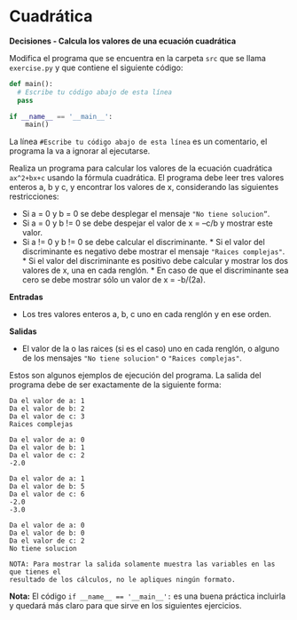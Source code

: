# Cuadrática
**Decisiones - Calcula los valores de una ecuación cuadrática**

Modifica el programa que se encuentra en la carpeta `src` que se llama
`exercise.py` y que contiene el siguiente código:

```python
def main():
  # Escribe tu código abajo de esta línea
  pass

if __name__ == '__main__':
    main()
```

La línea `#Escribe tu código abajo de esta línea` es un comentario,
el programa la va a ignorar al ejecutarse.

Realiza un programa para calcular los valores de la ecuación cuadrática `ax^2+bx+c` usando la fórmula cuadrática.
El programa debe leer tres valores enteros a, b y c, y encontrar los valores de x, considerando las siguientes restricciones:
- Si a = 0 y b = 0 se debe desplegar el mensaje `"No tiene solucion”`.
- Si a = 0 y b != 0 se debe despejar el valor de x = –c/b y mostrar este valor.
- Si a != 0 y b != 0 se debe calcular el discriminante.
      * Si el valor del discriminante es negativo debe mostrar el mensaje `"Raices complejas"`.
      * Si el valor del discriminante es positivo debe calcular y mostrar los dos valores de x, una en cada renglón.
      * En caso de que el discriminante sea cero se debe mostrar sólo un valor de x = -b/(2a).

**Entradas**
- Los tres valores enteros a, b, c uno en cada renglón y en ese orden.

**Salidas**
- El valor de la o las raices (si es el caso) uno en cada renglón, o alguno de los mensajes `"No tiene solucion"` o `"Raices complejas"`.

Estos son algunos ejemplos de ejecución del programa. La salida del programa debe de ser exactamente de la siguiente forma:

```plaintext
Da el valor de a: 1
Da el valor de b: 2
Da el valor de c: 3
Raices complejas

Da el valor de a: 0
Da el valor de b: 1
Da el valor de c: 2
-2.0

Da el valor de a: 1
Da el valor de b: 5
Da el valor de c: 6
-2.0
-3.0

Da el valor de a: 0
Da el valor de b: 0
Da el valor de c: 2
No tiene solucion

NOTA: Para mostrar la salida solamente muestra las variables en las que tienes el 
resultado de los cálculos, no le apliques ningún formato.
```

**Nota:** El código `if __name__ == '__main__':` es una buena práctica incluirla y quedará más claro para que sirve en los siguientes ejercicios.